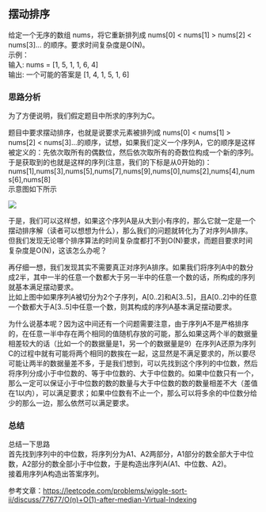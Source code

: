 ## 摆动排序

给定一个无序的数组 nums，将它重新排列成 nums[0] < nums[1] > nums[2] < nums[3]... 的顺序。要求时间复杂度是O(N)。  
示例：  
输入: nums = [1, 5, 1, 1, 6, 4]  
输出: 一个可能的答案是 [1, 4, 1, 5, 1, 6]

### 思路分析
为了方便说明，我们假定题目中所求的序列为C。

题目中要求摆动排序，也就是说要求元素被排列成 nums[0] < nums[1] > nums[2] < nums[3]...的顺序，试想，如果我们定义一个序列A，它的顺序是这样被定义的：先依次取所有的偶数位，然后依次取所有的奇数位构成一个新的序列。  
于是获取到的也就是这样的序列(注意，我们的下标是从0开始的)：  
nums[1],nums[3],nums[5],nums[7],nums[9],nums[0],nums[2],nums[4],nums[6],nums[8]  
示意图如下所示  

![](https://swapp-images.oss-cn-hangzhou.aliyuncs.com/user-head-img/20170713/01e790b817f265e3c701f18bad6b1550.png)


于是，我们可以这样想，如果这个序列A是从大到小有序的，那么它就一定是一个摆动排序解（读者可以想想为什么），那么我们的问题就转化为了对序列A排序。  
但我们发现无论哪个排序算法的时间复杂度都打不到O(N)要求，而题目要求时间复杂度是O(N)，这该怎么办呢？

再仔细一想，我们发现其实不需要真正对序列A排序。如果我们将序列A中的数分成2半，其中一半的任意一个数都大于另一半中的任意一个数的话，所构成的序列就基本满足摆动要求。  
比如上图中如果序列A被切分为2个子序列，A[0..2]和A[3..5]，且A[0..2]中的任意一个数都大于A[3..5]中任意一个数，则其构成的序列A基本满足摆动要求。

为什么说基本呢？因为这中间还有一个问题需要注意，由于序列A不是严格排序的，在任意一半中存在两个相同的值随机存放的可能，那么如果这两个半的数据量相差较大的话（比如一个的数据量是1，另一个的数据量是9）在序列A还原为序列C的过程中就有可能将两个相同的数挨在一起，这显然是不满足要求的，所以要尽可能让两半的数据量差不多，于是我们想到，可以先找到这个序列的中位数，然后将序列分成小于中位数的、等于中位数的、大于中位数的。如果中位数只有一个，那么一定可以保证小于中位数的数的数量与大于中位数的数的数量相差不大（差值在1以内），可以满足要求；如果中位数有不止一个，那么可以将多余的中位数分给少的那么一边，那么依然可以满足要求。


### 总结
总结一下思路  
首先找到序列中的中位数，将序列分为A1、A2两部分，A1部分的数全部大于中位数，A2部分的数全部小于中位数，于是构造出序列A(A1、中位数、A2)。  
接着用序列A构造出答案序列。

参考文章：https://leetcode.com/problems/wiggle-sort-ii/discuss/77677/O(n)+O(1)-after-median-Virtual-Indexing
